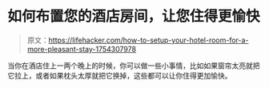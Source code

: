 # 如何布置您的酒店房间，让您住得更愉快

> 原文：<https://lifehacker.com/how-to-setup-your-hotel-room-for-a-more-pleasant-stay-1754307978>

当你在酒店住上一两个晚上的时候，你可以做一些小事情，比如如果窗帘太亮就把它拉上，或者如果枕头太厚就把它换掉，这些都可以让你住得更加愉快。

